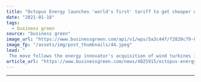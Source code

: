 ```yaml
---
title: "Octopus Energy launches 'world's first' tariff to get cheaper when its windy"
date: "2021-01-18"
tags: 
  - business green
source: "business green"
image_url: "https://www.businessgreen.com/api/v1/wps/5a3c44f/f2820c79-6fcc-469a-a5ce-69042ce50f87/2/Octopus-Energy-Wind-Turbine-Cefn-Bach-Caerphilly-185x114.jpeg"
image_fp: "/assets/img/post_thumbnails/44.jpeg"
lead: "
 The move follows the energy innovator's acquisition of wind turbines in south Wales and Yorkshire ..."
article_url: "https://www.businessgreen.com/news/4025915/octopus-energy-launches-world-tariff-cheaper-windy"
---
```


---
